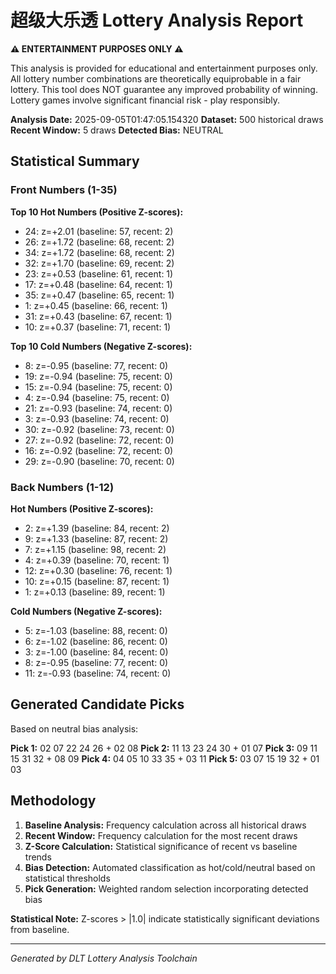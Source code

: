 # 超级大乐透 Lottery Analysis Report

**⚠️ ENTERTAINMENT PURPOSES ONLY ⚠️**

This analysis is provided for educational and entertainment purposes only.
All lottery number combinations are theoretically equiprobable in a fair lottery.
This tool does NOT guarantee any improved probability of winning.
Lottery games involve significant financial risk - play responsibly.

**Analysis Date:** 2025-09-05T01:47:05.154320
**Dataset:** 500 historical draws
**Recent Window:** 5 draws
**Detected Bias:** NEUTRAL

## Statistical Summary

### Front Numbers (1-35)
**Top 10 Hot Numbers (Positive Z-scores):**
- 24: z=+2.01 (baseline: 57, recent: 2)
- 26: z=+1.72 (baseline: 68, recent: 2)
- 34: z=+1.72 (baseline: 68, recent: 2)
- 32: z=+1.70 (baseline: 69, recent: 2)
- 23: z=+0.53 (baseline: 61, recent: 1)
- 17: z=+0.48 (baseline: 64, recent: 1)
- 35: z=+0.47 (baseline: 65, recent: 1)
-  1: z=+0.45 (baseline: 66, recent: 1)
- 31: z=+0.43 (baseline: 67, recent: 1)
- 10: z=+0.37 (baseline: 71, recent: 1)

**Top 10 Cold Numbers (Negative Z-scores):**
-  8: z=-0.95 (baseline: 77, recent: 0)
- 19: z=-0.94 (baseline: 75, recent: 0)
- 15: z=-0.94 (baseline: 75, recent: 0)
-  4: z=-0.94 (baseline: 75, recent: 0)
- 21: z=-0.93 (baseline: 74, recent: 0)
-  3: z=-0.93 (baseline: 74, recent: 0)
- 30: z=-0.92 (baseline: 73, recent: 0)
- 27: z=-0.92 (baseline: 72, recent: 0)
- 16: z=-0.92 (baseline: 72, recent: 0)
- 29: z=-0.90 (baseline: 70, recent: 0)

### Back Numbers (1-12)
**Hot Numbers (Positive Z-scores):**
-  2: z=+1.39 (baseline: 84, recent: 2)
-  9: z=+1.33 (baseline: 87, recent: 2)
-  7: z=+1.15 (baseline: 98, recent: 2)
-  4: z=+0.39 (baseline: 70, recent: 1)
- 12: z=+0.30 (baseline: 76, recent: 1)
- 10: z=+0.15 (baseline: 87, recent: 1)
-  1: z=+0.13 (baseline: 89, recent: 1)

**Cold Numbers (Negative Z-scores):**
-  5: z=-1.03 (baseline: 88, recent: 0)
-  6: z=-1.02 (baseline: 86, recent: 0)
-  3: z=-1.00 (baseline: 84, recent: 0)
-  8: z=-0.95 (baseline: 77, recent: 0)
- 11: z=-0.93 (baseline: 74, recent: 0)

## Generated Candidate Picks

Based on neutral bias analysis:

**Pick 1:** 02 07 22 24 26 + 02 08
**Pick 2:** 11 13 23 24 30 + 01 07
**Pick 3:** 09 11 15 31 32 + 08 09
**Pick 4:** 04 05 10 33 35 + 03 11
**Pick 5:** 03 07 15 19 32 + 01 03

## Methodology

1. **Baseline Analysis:** Frequency calculation across all historical draws
2. **Recent Window:** Frequency calculation for the most recent draws
3. **Z-Score Calculation:** Statistical significance of recent vs baseline trends
4. **Bias Detection:** Automated classification as hot/cold/neutral based on statistical thresholds
5. **Pick Generation:** Weighted random selection incorporating detected bias

**Statistical Note:** Z-scores > |1.0| indicate statistically significant deviations from baseline.

---
*Generated by DLT Lottery Analysis Toolchain*